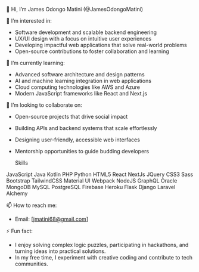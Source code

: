 👋 Hi, I’m James Odongo Matini (@JamesOdongoMatini)  

👀 I’m interested in:  
- Software development and scalable backend engineering  
- UX/UI design with a focus on intuitive user experiences  
- Developing impactful web applications that solve real-world problems  
- Open-source contributions to foster collaboration and learning  

🌱 I’m currently learning:  
- Advanced software architecture and design patterns  
- AI and machine learning integration in web applications  
- Cloud computing technologies like AWS and Azure  
- Modern JavaScript frameworks like React and Next.js  

💞️ I’m looking to collaborate on:  
- Open-source projects that drive social impact  
- Building APIs and backend systems that scale effortlessly  
- Designing user-friendly, accessible web interfaces  
- Mentorship opportunities to guide budding developers

  Skills
  
JavaScript Java Kotlin PHP Python HTML5 React NextJs JQuery CSS3 Sass Bootstrap TailwindCSS Material UI Webpack NodeJS GraphQL Oracle MongoDB MySQL PostgreSQL Firebase Heroku Flask Django Laravel Alchemy

📫 How to reach me:  
- Email: [jmatini68@gmail.com] 

⚡ Fun fact:  
- I enjoy solving complex logic puzzles, participating in hackathons, and turning ideas into practical solutions.  
- In my free time, I experiment with creative coding and contribute to tech communities.  

<!---
JamesOdongoMatini/JamesOdongoMatini is a ✨ special ✨ repository because its `README.md` (this file) appears on your GitHub profile.
You can click the Preview link to take a look at your changes.
--->
